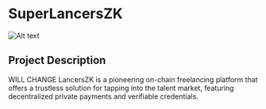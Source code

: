 # SuperLancersZK
![Alt text](assets/image.png)
## Project Description
WILL CHANGE LancersZK is a pioneering on-chain freelancing platform that offers a trustless solution for tapping into the talent market, featuring decentralized private payments and verifiable credentials.



